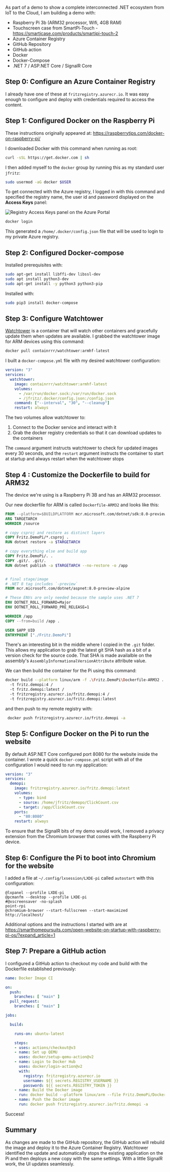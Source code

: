 As part of a demo to show a complete interconnected .NET ecosystem from IoT to the Cloud, I am building a demo with:

- Raspberry Pi 3b (ARM32 processor, Wifi, 4GB RAM)
- Touchscreen case from SmartPi-Touch - https://smarticase.com/products/smartipi-touch-2
- Azure Container Registry
- GitHub Repository
- GitHub action
- Docker
- Docker-Compose
- .NET 7 / ASP.NET Core / SignalR Core

## Step 0: Configure an Azure Container Registry

I already have one of these at `fritzregistry.azurecr.io`.  It was easy enough to configure and deploy with credentials required to access the content.

## Step 1: Configured Docker on the Raspberry Pi

These instructions originally appeared at: https://raspberrytips.com/docker-on-raspberry-pi/

I downloaded Docker with this command when running as root:

```bash
curl -sSL https://get.docker.com | sh   
```

I then added myself to the `docker` group by running this as my standard user `jfritz`:

```bash
sudo usermod -aG docker $USER
```

To get connected with the Azure registry, I logged in with this command and specified the registry name, the user id and password displayed on the **Access Keys** panel:

![Registry Access Keys panel on the Azure Portal](img/registry.png)

```bash
docker login
```

This generated a `/home/.docker/config.json` file that will be used to login to my private Azure registry.
## Step 2: Configured Docker-compose

Installed prerequisites with:

```bash
sudo apt-get install libffi-dev libssl-dev
sudo apt install python3-dev
sudo apt-get install -y python3 python3-pip
```

Installed with:

```bash
sudo pip3 install docker-compose
```

## Step 3: Configure Watchtower
[Watchtower](https://containrrr.dev/watchtower/) is a container that will watch other containers and gracefully update them when updates are available.  I grabbed the watchtower image for ARM devices using this command:

```bash
docker pull containrrr/watchtower:armhf-latest
```

I built a `docker-compose.yml` file with my desired watchtower configuration:

```yml
version: "3"
services:
  watchtower:
    image: containrrr/watchtower:armhf-latest
    volumes:
      - /var/run/docker.sock:/var/run/docker.sock
      - /jfritz/.docker/config.json:/config.json
    command: ["--interval", "30", "--cleanup"]
    restart: always
```

The two volumes allow watchtower to:

 1. Connect to the Docker service and interact with it
 2. Grab the docker registry credentials so that it can download updates to the containers

The `command` argument instructs watchtower to check for updated images every 30 seconds, and the `restart` argument instructs the container to start at startup and always restart when the watchtower stops

## Step 4 : Customize the Dockerfile to build for ARM32

The device we're using is a Raspberry Pi 3B and has an ARM32 processor.

Our new dockerfile for ARM is called `Dockerfile-ARM32` and looks like this:

```dockerfile
FROM --platform=$BUILDPLATFORM mcr.microsoft.com/dotnet/sdk:8.0-preview-alpine AS build
ARG TARGETARCH
WORKDIR /source

# copy csproj and restore as distinct layers
COPY Fritz.DemoPi/*.csproj .
RUN dotnet restore -a $TARGETARCH

# copy everything else and build app
COPY Fritz.DemoPi/. .
COPY .git/. .git/.
RUN dotnet publish -a $TARGETARCH --no-restore -o /app


# final stage/image
# .NET 8 tag includes `-preview`
FROM mcr.microsoft.com/dotnet/aspnet:8.0-preview-alpine

# These ENVs are only needed because the sample uses .NET 7
ENV DOTNET_ROLL_FORWARD=Major
ENV DOTNET_ROLL_FORWARD_PRE_RELEASE=1

WORKDIR /app
COPY --from=build /app .

USER $APP_UID
ENTRYPOINT ["./Fritz.DemoPi"]
```

There's an interesting bit in the middle where I copied in the `.git` folder.  This allows my application to grab the latest git SHA hash as a bit of a version check for the source code.  That SHA is made availalble on the assembly's `AssemblyInformationalVersionAttribute` attribute value.

We can then build the container for the Pi using this command:

```bash
docker build --platform linux/arm -f .\Fritz.DemoPi\Dockerfile-ARM32 . /
  -t fritz.demopi:4 / 
  -t fritz.demopi:latest /
  -t fritzregistry.azurecr.io/fritz.demopi:4 /
  -t fritzregistry.azurecr.io/fritz.demopi:latest
```

and then push to my remote registry with:

```bash
 docker push fritzregistry.azurecr.io/fritz.demopi -a
```

## Step 5: Configure Docker on the Pi to run the website

By default ASP.NET Core configured port 8080 for the website inside the container.  I wrote a quick `docker-compose.yml` script with all of the configuration I would need to run my application:

```yml
version: "3"
services:
  demopi:
    image: fritzregistry.azurecr.io/fritz.demopi:latest
    volumes:
      - type: bind
      - source: /home/jfritz/demopo/ClickCount.csv
      - target: /app/ClickCount.csv
    ports:
	  - "80:8080"
	restart: always
```


To ensure that the SignalR bits of my demo would work, I removed a privacy extension from the Chromium browser that comes with the Raspberry Pi device.

## Step 6:  Configure the Pi to boot into Chromium for the website

I added a file at `~/.config/lxsession/LXDE-pi` called `autostart` with this configuration:

```
@lxpanel --profile LXDE-pi
@pcmanfm --desktop --profile LXDE-pi
#@xscreensaver -no-splash
point-rpi
@chromium-browser --start-fullscreen --start-maximized http://localhost/
```

Additional options and the instructions I started with are at https://smarthomepursuits.com/open-website-on-startup-with-raspberry-pi-os/?expand_article=1

## Step 7: Prepare a GitHub action

I configured a GitHub action to checkout my code and build with the Dockerfile established previously:

```yml
name: Docker Image CI

on:
  push:
    branches: [ "main" ]
  pull_request:
    branches: [ "main" ]

jobs:

  build:

    runs-on: ubuntu-latest

    steps:
    - uses: actions/checkout@v3
    - name: Set up QEMU
      uses: docker/setup-qemu-action@v2
    - name: Login to Docker Hub
      uses: docker/login-action@v2
      with:
        registry: fritzregistry.azurecr.io
        username: ${{ secrets.REGISTRY_USERNAME }}
        password: ${{ secrets.REGISTRY_TOKEN }}    
    - name: Build the Docker image
      run: docker build --platform linux/arm --file Fritz.DemoPi/Dockerfile-ARM32 --tag fritzregistry.azurecr.io/fritz.demopi:$(date +%s) --tag fritzregistry.azurecr.io/fritz.demopi:latest .
    - name: Push the Docker image
      run: docker push fritzregistry.azurecr.io/fritz.demopi -a
```

Success!

## Summary

As changes are made to the GitHub repository, the GitHub action will rebuild the image and deploy it to the Azure Container Registry.  Watchtower identified the update and automatically stops the existing application on the Pi and then deploys a new copy with the same settings.  With a little SignalR work, the UI updates seamlessly.